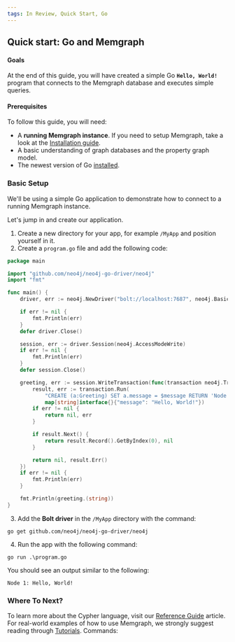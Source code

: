 ```yaml
---
tags: In Review, Quick Start, Go
---
```


## Quick start: Go and Memgraph

#### Goals
At the end of this guide, you will have created a simple Go **`Hello, World!`** program that connects to the Memgraph database and executes simple queries.

#### Prerequisites

To follow this guide, you will need:
* A **running Memgraph instance**. If you need to setup Memgraph, take a look at the [Installation guide]().
* A basic understanding of graph databases and the property graph model.
* The newest version of Go [installed](https://golang.org/doc/install).

### Basic Setup

We'll be using a simple Go application to demonstrate how to connect to a running Memgraph instance.

Let's jump in and create our application.

1. Create a new directory for your app, for example `/MyApp` and position yourself in it.
2. Create a `program.go` file and add the following code: 

```Go
package main

import "github.com/neo4j/neo4j-go-driver/neo4j"
import "fmt"

func main() {
    driver, err := neo4j.NewDriver("bolt://localhost:7687", neo4j.BasicAuth("", "", ""))

	if err != nil {
		fmt.Println(err)
	}
	defer driver.Close()

	session, err := driver.Session(neo4j.AccessModeWrite)
	if err != nil {
		fmt.Println(err)
	}
	defer session.Close()

	greeting, err := session.WriteTransaction(func(transaction neo4j.Transaction) (interface{}, error) {
		result, err := transaction.Run(
			"CREATE (a:Greeting) SET a.message = $message RETURN 'Node ' + id(a) + ': ' + a.message",
			map[string]interface{}{"message": "Hello, World!"})
		if err != nil {
			return nil, err
		}

		if result.Next() {
			return result.Record().GetByIndex(0), nil
		}

		return nil, result.Err()
	})
	if err != nil {
		fmt.Println(err)
	}

	fmt.Println(greeting.(string))
}
```

3. Add the **Bolt driver** in the `/MyApp` directory with the command:

```
go get github.com/neo4j/neo4j-go-driver/neo4j
```

4. Run the app with the following command:

```
go run .\program.go
```

You should see an output similar to the following:

```
Node 1: Hello, World!
```

### Where To Next?

To learn more about the Cypher language, visit our [Reference Guide]() article. For real-world examples of how to use Memgraph, we strongly suggest reading through [Tutorials]().
Commands:
